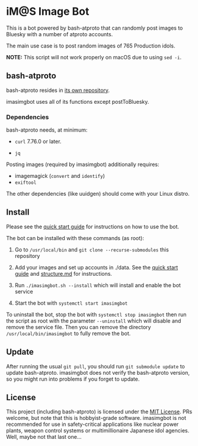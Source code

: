# iM@S Image Bot

This is a bot powered by bash-atproto that can randomly post images to Bluesky with a number of atproto accounts.

The main use case is to post random images of 765 Production idols.

**NOTE:** This script will not work properly on macOS due to using `sed -i`.

## bash-atproto

bash-atproto resides in [its own repository](https://tangled.sh/@did:plc:s2cyuhd7je7eegffpnurnpud/bash-atproto).

imasimgbot uses all of its functions except postToBluesky.

### Dependencies

bash-atproto needs, at minimum:

* `curl` 7.76.0 or later.

* `jq`

Posting images (required by imasimgbot) additionally requires:

* imagemagick (`convert` and `identify`)
* `exiftool`

The other dependencies (like uuidgen) should come with your Linux distro.

## Install

Please see the [quick start guide](docs/QSG.md) for instructions on how to use the bot.

The bot can be installed with these commands (as root):

1. Go to `/usr/local/bin` and `git clone --recurse-submodules` this repository

2. Add your images and set up accounts in ./data. See the [quick start guide](docs/QSG.md) and [structure.md](docs/structure.md) for instructions.

3. Run `./imasimgbot.sh --install` which will install and enable the bot service

4. Start the bot with `systemctl start imasimgbot`

To uninstall the bot, stop the bot with `systemctl stop imasimgbot` then run the script as root with the parameter `--uninstall` which will disable and remove the service file. Then you can remove the directory `/usr/local/bin/imasimgbot` to fully remove the bot.

## Update

After running the usual `git pull`, you should run `git submodule update` to update bash-atproto. imasimgbot does not verify the bash-atproto version, so you might run into problems if you forget to update.

## License

This project (including bash-atproto) is licensed under the [MIT License](LICENSE). PRs welcome, but note that this is hobbyist-grade software. imasimgbot is not recommended for use in safety-critical applications like nuclear power plants, weapon control systems or multimillionaire Japanese idol agencies. Well, maybe not that last one...
